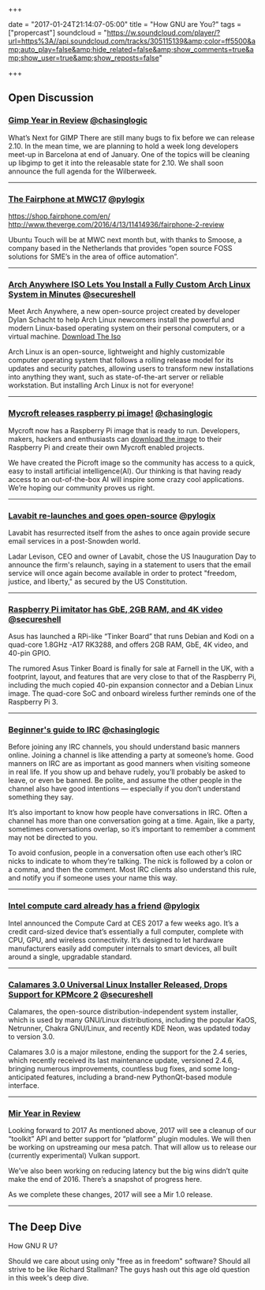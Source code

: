 +++

date = "2017-01-24T21:14:07-05:00"
title = "How GNU are You?"
tags = ["propercast"]
soundcloud = "https://w.soundcloud.com/player/?url=https%3A//api.soundcloud.com/tracks/305115139&amp;color=ff5500&amp;auto_play=false&amp;hide_related=false&amp;show_comments=true&amp;show_user=true&amp;show_reposts=false"


+++



## Open Discussion

### [Gimp Year in Review](https://www.gimp.org/news/2017/01/15/2016-in-review/) <small style="font-size: 16px">[@chasinglogic](https://twitter.com/chasinglogic)</small>

What’s Next for GIMP
There are still many bugs to fix before we can release 2.10. In the mean time, we are planning to hold a week long developers meet-up in Barcelona at end of January. One of the topics will be cleaning up libgimp to get it into the releasable state for 2.10. We shall soon announce the full agenda for the Wilberweek.

---

### [The Fairphone at MWC17](http://www.omgubuntu.co.uk/2017/01/canonical-will-demo-fairphone-2-running-ubuntu-mwc17) <small style="font-size: 16px">[@pylogix](https://twitter.com/pylogix)</small>
https://shop.fairphone.com/en/
http://www.theverge.com/2016/4/13/11414936/fairphone-2-review

Ubuntu Touch will be at MWC next month but, with thanks to Smoose, a company based in the Netherlands that provides “open source FOSS solutions for SME’s in the area of office automation”.

---

### [Arch Anywhere ISO Lets You Install a Fully Custom Arch Linux System in Minutes](http://news.softpedia.com/news/arch-anywhere-iso-lets-you-install-a-fully-custom-arch-linux-system-in-minutes-512082.shtml) <small style="font-size: 16px">[@secureshell](https://twitter.com/secureshellv2)</small>

Meet Arch Anywhere, a new open-source project created by developer Dylan Schacht to help Arch Linux newcomers install the powerful and modern Linux-based operating system on their personal computers, or a virtual machine. [Download The Iso](https://arch-anywhere.org/download/)

Arch Linux is an open-source, lightweight and highly customizable computer operating system that follows a rolling release model for its updates and security patches, allowing users to transform new installations into anything they want, such as state-of-the-art server or reliable workstation. But installing Arch Linux is not for everyone!

---

### [Mycroft releases raspberry pi image!](https://mycroft.ai/mycroft-now-available-raspberry-pi-image/) <small style="font-size: 16px">[@chasinglogic](https://twitter.com/chasinglogic)</small>

Mycroft now has a Raspberry Pi image that is ready to run.   Developers, makers, hackers and enthusiasts can [download the image](https://rebrand.ly/Picroft-0_8) to their Raspberry Pi and create their own Mycroft enabled projects.

We have created the Picroft image so the community has access to a quick, easy to install artificial intelligence(AI).   Our thinking is that having ready access to an out-of-the-box AI will inspire some crazy cool applications.  We’re hoping our community proves us right.

---

### [Lavabit re-launches and goes open-source](http://www.zdnet.com/article/lavabit-relaunches-secure-email-service/) <small style="font-size: 16px">[@pylogix](https://twitter.com/pylogix)</small>

Lavabit has resurrected itself from the ashes to once again provide secure email services in a post-Snowden world.

Ladar Levison, CEO and owner of Lavabit, chose the US Inauguration Day to announce the firm's relaunch, saying in a statement to users that the email service will once again become available in order to protect "freedom, justice, and liberty," as secured by the US Constitution.

---

### [Raspberry Pi imitator has GbE, 2GB RAM, and 4K video](linuxgizmos.com/raspberry-pi-imitator-has-gbe-2gb-ram-and-4k-video/) <small style="font-size: 16px">[@secureshell](https://twitter.com/secureshellv2)</small>

Asus has launched a RPi-like “Tinker Board” that runs Debian and Kodi on a quad-core 1.8GHz -A17 RK3288, and offers 2GB RAM, GbE, 4K video, and 40-pin GPIO.

The rumored Asus Tinker Board is finally for sale at Farnell in the UK, with a footprint, layout, and features that are very close to that of the Raspberry Pi, including the much copied 40-pin expansion connector and a Debian Linux image. The quad-core SoC and onboard wireless further reminds one of the Raspberry Pi 3.

---

### [Beginner's guide to IRC](https://fedoramagazine.org/beginners-guide-irc/) <small style="font-size: 16px">[@chasinglogic](https://twitter.com/chasinglogic)</small>

Before joining any IRC channels, you should understand basic manners online. Joining a channel is like attending a party at someone’s home. Good manners on IRC are as important as good manners when visiting someone in real life. If you show up and behave rudely, you’ll probably be asked to leave, or even be banned. Be polite, and assume the other people in the channel also have good intentions — especially if you don’t understand something they say.

It’s also important to know how people have conversations in IRC. Often a channel has more than one conversation going at a time. Again, like a party, sometimes conversations overlap, so it’s important to remember a comment may not be directed to you.

To avoid confusion, people in a conversation often use each other’s IRC nicks to indicate to whom they’re talking. The nick is followed by a colon or a comma, and then the comment. Most IRC clients also understand this rule, and notify you if someone uses your name this way.

---

### [Intel compute card already has a friend](http://www.theverge.com/circuitbreaker/2017/1/19/14329102/nexdock-intel-compute-card-modular-computer-concept) <small style="font-size: 16px">[@pylogix](https://twitter.com/pylogix)</small>

Intel announced the Compute Card at CES 2017 a few weeks ago. It’s a credit card-sized device that’s essentially a full computer, complete with CPU, GPU, and wireless connectivity. It’s designed to let hardware manufacturers easily add computer internals to smart devices, all built around a single, upgradable standard.

---

### [Calamares 3.0 Universal Linux Installer Released, Drops Support for KPMcore 2](http://news.softpedia.com/news/calamares-3-0-universal-linux-installer-released-drops-support-for-kpmcore-2-512055.shtml) <small style="font-size: 16px">[@secureshell](https://twitter.com/secureshellv2)</small>

Calamares, the open-source distribution-independent system installer, which is used by many GNU/Linux distributions, including the popular KaOS, Netrunner, Chakra GNU/Linux, and recently KDE Neon, was updated today to version 3.0.

Calamares 3.0 is a major milestone, ending the support for the 2.4 series, which recently received its last maintenance update, versioned 2.4.6, bringing numerous improvements, countless bug fixes, and some long-anticipated features, including a brand-new PythonQt-based module interface.

---

### [Mir Year in Review](https://insights.ubuntu.com/2017/01/17/mir-2016-end-of-year-review/)

Looking forward to 2017 
As mentioned above, 2017 will see a cleanup of our “toolkit” API and better support for “platform” plugin modules. We will then be working on upstreaming our mesa patch. That will allow us to release our (currently experimental) Vulkan support.

We’ve also been working on reducing latency but the big wins didn’t quite make the end of 2016. There’s a snapshot of progress here.

As we complete these changes, 2017 will see a Mir 1.0 release.

---

## The Deep Dive

How GNU R U?

Should we care about using only "free as in freedom" software? Should all strive to be like Richard Stallman? The guys hash out this age old question in this week's deep dive.

